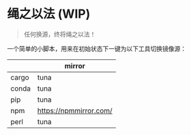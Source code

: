 # 绳之以法 (WIP)

> 任何换源，终将绳之以法！

一个简单的小脚本，用来在初始状态下一键为以下工具切换镜像源：

|       | mirror                 |
| ----- | ---------------------- |
| cargo | tuna                   |
| conda | tuna                   |
| pip   | tuna                   |
| npm   | https://npmmirror.com/ |
| perl  | tuna                   |